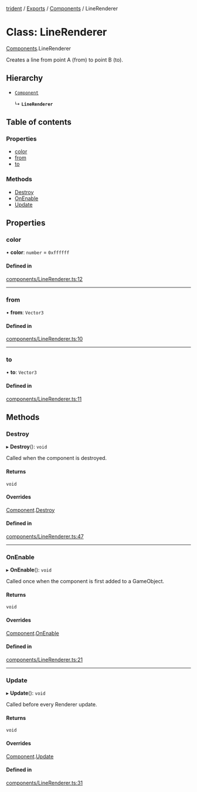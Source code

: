 [trident](../README.md) / [Exports](../modules.md) / [Components](../modules/Components.md) / LineRenderer

# Class: LineRenderer

[Components](../modules/Components.md).LineRenderer

Creates a line from point A (from) to point B (to).

## Hierarchy

- [`Component`](Components.Component.md)

  ↳ **`LineRenderer`**

## Table of contents

### Properties

- [color](Components.LineRenderer.md#color)
- [from](Components.LineRenderer.md#from)
- [to](Components.LineRenderer.md#to)

### Methods

- [Destroy](Components.LineRenderer.md#destroy)
- [OnEnable](Components.LineRenderer.md#onenable)
- [Update](Components.LineRenderer.md#update)

## Properties

### color

• **color**: `number` = `0xffffff`

#### Defined in

[components/LineRenderer.ts:12](https://github.com/AIFanatic/Trident/blob/de3c278/src/components/LineRenderer.ts#L12)

___

### from

• **from**: `Vector3`

#### Defined in

[components/LineRenderer.ts:10](https://github.com/AIFanatic/Trident/blob/de3c278/src/components/LineRenderer.ts#L10)

___

### to

• **to**: `Vector3`

#### Defined in

[components/LineRenderer.ts:11](https://github.com/AIFanatic/Trident/blob/de3c278/src/components/LineRenderer.ts#L11)

## Methods

### Destroy

▸ **Destroy**(): `void`

Called when the component is destroyed.

#### Returns

`void`

#### Overrides

[Component](Components.Component.md).[Destroy](Components.Component.md#destroy)

#### Defined in

[components/LineRenderer.ts:47](https://github.com/AIFanatic/Trident/blob/de3c278/src/components/LineRenderer.ts#L47)

___

### OnEnable

▸ **OnEnable**(): `void`

Called once when the component is first added to a GameObject.

#### Returns

`void`

#### Overrides

[Component](Components.Component.md).[OnEnable](Components.Component.md#onenable)

#### Defined in

[components/LineRenderer.ts:21](https://github.com/AIFanatic/Trident/blob/de3c278/src/components/LineRenderer.ts#L21)

___

### Update

▸ **Update**(): `void`

Called before every Renderer update.

#### Returns

`void`

#### Overrides

[Component](Components.Component.md).[Update](Components.Component.md#update)

#### Defined in

[components/LineRenderer.ts:31](https://github.com/AIFanatic/Trident/blob/de3c278/src/components/LineRenderer.ts#L31)
